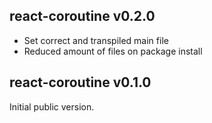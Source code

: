 ## react-coroutine v0.2.0

 * Set correct and transpiled main file
 * Reduced amount of files on package install

## react-coroutine v0.1.0

Initial public version.
